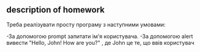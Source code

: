 ## description of homework

Треба реалізувати просту програму з наступними умовами:

-За допомогою prompt запитати ім'я користувача.
-За допомогою alert вивести "Hello, John! How are you?" , де John це те, що ввів користувач
